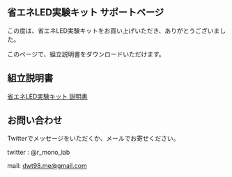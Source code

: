 ## 省エネLED実験キット サポートページ

この度は、省エネLED実験キットをお買い上げいただき、ありがとうございました。

このページで、組立説明書をダウンロードいただけます。

## 組立説明書

[省エネLED実験キット 説明書](https://github.com/dwt98/JTX/raw/master/led_jikken_kit.pdf)

## お問い合わせ

Twitterでメッセージをいただくか、メールでお寄せください。

twitter : @r_mono_lab

mail: dwt98.me@gmail.com

